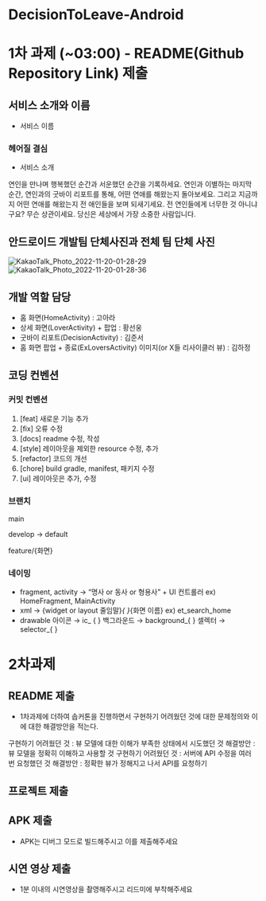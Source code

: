 # DecisionToLeave-Android


# 1차 과제 (~03:00) - README(Github Repository Link) 제출

## 서비스 소개와 이름

- 서비스 이름

### 헤어질 결심

- 서비스 소개

연인을 만나며 행복했던 순간과 서운했던 순간을 기록하세요.
연인과 이별하는 마지막 순간, 연인과의 굿바이 리포트를 통해, 어떤 연애를 해왔는지 돌아보세요.
그리고 지금까지 어떤 연애를 해왔는지 전 애인들을 보며 되새기세요.
전 연인들에게 너무한 것 아니냐구요?
무슨 상관이세요. 당신은 세상에서 가장 소중한 사람입니다.

## 안드로이드 개발팀 단체사진과 전체 팀 단체 사진
![KakaoTalk_Photo_2022-11-20-01-28-29](https://user-images.githubusercontent.com/108331578/202861289-0bf63d74-ced1-405c-a74d-4e74b7d81efc.jpeg)
![KakaoTalk_Photo_2022-11-20-01-28-36](https://user-images.githubusercontent.com/108331578/202861294-cf15516f-0c38-4306-8c18-8ca084a63804.jpeg)

## 개발 역할 담당
- 홈 화면(HomeActivity) : 고아라
- 상세 화면(LoverActivity) + 팝업 : 황선웅
- 굿바이 리포트(DecisionActivity) : 김준서
- 홈 화면 팝업 + 종료(ExLoversActivity) 이미지(or X들 리사이클러 뷰) : 김하정

## 코딩 컨벤션

### 커밋 컨벤션
1. [feat] 새로운 기능 추가
2. [fix] 오류 수정
3. [docs] readme 수정, 작성
4. [style]  레이아웃을 제외한 resource 수정, 추가
5. [refactor]  코드의 개선
6. [chore]  build gradle, manifest, 패키지 수정
7. [ui] 레이아웃은 추가, 수정

### 브랜치

main

develop → default

feature/{화면}
### 네이밍
- fragment, activity → “명사 or 동사 or 형용사” + UI 컨트롤러
  ex) HomeFragment, MainActivity
- xml → {widget or layout 줄임말}_{ }_{화면 이름} ex) et_search_home
- drawable 아이콘 → ic_ { } 백그라운드 → background_{ } 셀렉터 → selector_{ }

# 2차과제

## README 제출

- 1차과제에 더하여 솝커톤을 진행하면서 구현하기 어려웠던 것에 대한 문제정의와 이에 대한 해결방안을 적는다.

구현하기 어려웠던 것 : 뷰 모델에 대한 이해가 부족한 상태에서 시도했던 것 해결방안 : 뷰 모델을 정확히 이해하고 사용할 것 구현하기 어려웠던 것 : 서버에 API 수정을 여러
번 요청했던 것 해결방안 : 정확한 뷰가 정해지고 나서 API를 요청하기

## 프로젝트 제출

## APK 제출

- APK는 디버그 모드로 빌드해주시고 이를 제출해주세요

## 시연 영상 제출

- 1분 이내의 시연영상을 촬영해주시고 리드미에 부착해주세요